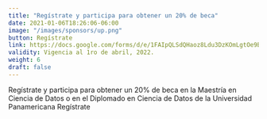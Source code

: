 ```yaml
---
title: "Regístrate y participa para obtener un 20% de beca"
date: 2021-01-06T18:26:06-06:00
image: "/images/sponsors/up.png"
button: Regístrate
link: https://docs.google.com/forms/d/e/1FAIpQLSdQHaoz8Ldu3DzKOmLgtOe9BcNoK7ImOcFNs7OQgpaGQ-MViw/viewform?vc=0&c=0&w=1&flr=0
validity: Vigencia al 1ro de abril, 2022.
weight: 6
draft: false
---
```



Regístrate y participa para obtener un 20% de beca en la Maestría en Ciencia de Datos o en el Diplomado en Ciencia de Datos de la Universidad Panamericana
Regístrate
